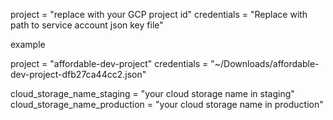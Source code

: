 project      = "replace with your GCP project id" 
credentials  = "Replace with path to service account json key file"

example 

project     = "affordable-dev-project"
credentials = "~/Downloads/affordable-dev-project-dfb27ca44cc2.json"

cloud_storage_name_staging    = "your cloud storage name in staging"
cloud_storage_name_production = "your cloud storage name in production"

